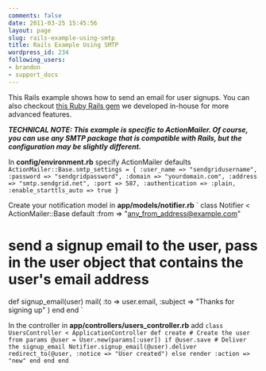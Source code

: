```yaml
---
comments: false
date: 2011-03-25 15:45:56
layout: page
slug: rails-example-using-smtp
title: Rails Example Using SMTP
wordpress_id: 234
following_users:
- brandon
- support_docs
---
```


This Rails example shows how to send an email for user signups. You can also checkout [this Ruby Rails gem](https://github.com/stephenb/sendgrid) we developed in-house for more advanced features.

**_TECHNICAL NOTE: This example is specific to ActionMailer. Of course, you can use any SMTP package that is compatible with Rails, but the configuration may be slightly different._**  

In **config/environment.rb** specify ActionMailer defaults
`
ActionMailer::Base.smtp_settings = {
  :user_name => "sendgridusername",
  :password => "sendgridpassword",
  :domain => "yourdomain.com",
  :address => "smtp.sendgrid.net",
  :port => 587,
  :authentication => :plain,
  :enable_starttls_auto => true
}
`

Create your notification model in **app/models/notifier.rb**
`
class Notifier < ActionMailer::Base
  default :from => "any_from_address@example.com"
  
  # send a signup email to the user, pass in the user object that contains the user's email address
  def signup_email(user)
    mail( :to => user.email,
    :subject => "Thanks for signing up" )
  end
end
`

In the controller in **app/controllers/users_controller.rb** add
`
class UsersController < ApplicationController
  def create
    # Create the user from params
    @user = User.new(params[:user])
    if @user.save
      # Deliver the signup_email
      Notifier.signup_email(@user).deliver
      redirect_to(@user, :notice => "User created")
    else
      render :action => "new"
    end
  end
end
`
